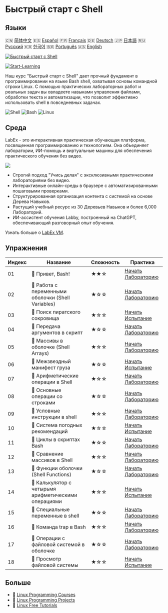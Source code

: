 # Быстрый старт с Shell

## Языки

🇨🇳 [简体中文](README_zh.md) 🇪🇸 [Español](README_es.md) 🇫🇷 [Français](README_fr.md) 🇩🇪 [Deutsch](README_de.md) 🇯🇵 [日本語](README_ja.md) 🇷🇺 [Русский](README_ru.md) 🇰🇷 [한국어](README_ko.md) 🇧🇷 [Português](README_pt.md) 🇺🇸 [English](README.md) 

[![Быстрый старт с Shell](https://cover-creator.labex.io/quick-start-with-shell.png?lang=ru)](https://labex.io/ru/courses/quick-start-with-shell)

[![Start-Learning](https://img.shields.io/badge/Start-Learning-whitesmoke?style=for-the-badge)](https://labex.io/ru/courses/quick-start-with-shell)

Наш курс "Быстрый старт с Shell" дает прочный фундамент в программировании на языке Bash shell, охватывая основы командной строки Linux. С помощью практических лабораторных работ и реальных задач вы овладеете навыками управления файлами, обработки текста и автоматизации, что позволит эффективно использовать shell в повседневных задачах.

![Shell](https://img.shields.io/badge/Shell-whitesmoke?style=for-the-badge&logo=shell)
![Bash](https://img.shields.io/badge/Bash-whitesmoke?style=for-the-badge&logo=bash)
![Linux](https://img.shields.io/badge/Linux-whitesmoke?style=for-the-badge&logo=linux)


## Среда

LabEx - это интерактивная практическая обучающая платформа, посвященная программированию и технологиям. Она объединяет лаборатории, ИИ-помощь и виртуальные машины для обеспечения практического обучения без видео.

![](https://tutorial-screenshot.getvm.io/images/vm-1725247253.png)

- Строгий подход "Учись делая" с эксклюзивными практическими лабораториями без видео.
- Интерактивные онлайн-среды в браузере с автоматизированными пошаговыми проверками.
- Структурированная организация контента с системой на основе Дерева Навыков.
- Растущий учебный ресурс из 30 Деревьев Навыков и более 6,000 Лабораторий.
- ИИ-ассистент обучения Labby, построенный на ChatGPT, обеспечивающий разговорный опыт обучения.

Узнать больше о [LabEx VM](https://support.labex.io/using-labex/virtual-machine).

## Упражнения

|   Индекс | Название                                             | Сложность   | Практика                                                                                                                    |
|----------|------------------------------------------------------|-------------|-----------------------------------------------------------------------------------------------------------------------------|
|       01 | 📖 Привет, Bash!                                     | ★★☆         | <a target='_blank' href='https://labex.io/ru/tutorials/linux-hello-bash-388809'>Начать Лабораторию</a>                      |
|       02 | 📖 Работа с переменными оболочки (Shell Variables)   | ★☆☆         | <a target='_blank' href='https://labex.io/ru/tutorials/shell-working-with-shell-variables-388810'>Начать Лабораторию</a>    |
|       03 | 🎯 Поиск пиратского сокровища                        | ★☆☆         | <a target='_blank' href='https://labex.io/ru/tutorials/shell-finding-the-pirate-s-treasure-388807'>Начать Испытание</a>     |
|       04 | 📖 Передача аргументов в скрипт                      | ★☆☆         | <a target='_blank' href='https://labex.io/ru/tutorials/shell-passing-arguments-to-the-script-388811'>Начать Лабораторию</a> |
|       05 | 📖 Массивы в оболочке (Shell Arrays)                 | ★☆☆         | <a target='_blank' href='https://labex.io/ru/tutorials/shell-shell-arrays-388812'>Начать Лабораторию</a>                    |
|       06 | 🎯 Межзвездный манифест груза                        | ★☆☆         | <a target='_blank' href='https://labex.io/ru/tutorials/shell-interstellar-cargo-manifest-388869'>Начать Испытание</a>       |
|       07 | 📖 Арифметические операции в Shell                   | ★☆☆         | <a target='_blank' href='https://labex.io/ru/tutorials/shell-arithmetic-operations-in-shell-388813'>Начать Лабораторию</a>  |
|       08 | 📖 Основные операции со строками                     | ★☆☆         | <a target='_blank' href='https://labex.io/ru/tutorials/shell-basic-string-operations-388814'>Начать Лабораторию</a>         |
|       09 | 📖 Условные инструкции в shell                       | ★☆☆         | <a target='_blank' href='https://labex.io/ru/tutorials/linux-conditional-statements-in-shell-388815'>Начать Лабораторию</a> |
|       10 | 🎯 Система погодных рекомендаций                     | ★☆☆         | <a target='_blank' href='https://labex.io/ru/tutorials/shell-weather-advisory-system-388885'>Начать Испытание</a>           |
|       11 | 📖 Циклы в скриптах Bash                             | ★☆☆         | <a target='_blank' href='https://labex.io/ru/tutorials/shell-bash-scripting-loops-388816'>Начать Лабораторию</a>            |
|       12 | 📖 Сравнение массивов в Shell                        | ★☆☆         | <a target='_blank' href='https://labex.io/ru/tutorials/shell-comparing-arrays-in-shell-388817'>Начать Лабораторию</a>       |
|       13 | 📖 Функции оболочки (Shell Functions)                | ★☆☆         | <a target='_blank' href='https://labex.io/ru/tutorials/shell-shell-functions-388818'>Начать Лабораторию</a>                 |
|       14 | 🎯 Калькулятор с четырьмя арифметическими операциями | ★☆☆         | <a target='_blank' href='https://labex.io/ru/tutorials/shell-four-function-calculator-388893'>Начать Испытание</a>          |
|       15 | 📖 Специальные переменные в shell                    | ★☆☆         | <a target='_blank' href='https://labex.io/ru/tutorials/shell-special-variables-in-shell-388819'>Начать Лабораторию</a>      |
|       16 | 📖 Команда trap в Bash                               | ★☆☆         | <a target='_blank' href='https://labex.io/ru/tutorials/linux-bash-trap-command-388820'>Начать Лабораторию</a>               |
|       17 | 📖 Операции с файловой системой в оболочке           | ★☆☆         | <a target='_blank' href='https://labex.io/ru/tutorials/shell-file-system-operations-in-shell-388821'>Начать Лабораторию</a> |
|       18 | 🎯 Просмотр файловой системы                         | ★☆☆         | <a target='_blank' href='https://labex.io/ru/tutorials/shell-file-system-explorer-388898'>Начать Испытание</a>              |

## Больше

- 🔗 [Linux Programming Courses](https://github.com/labex-labs/awesome-programming-courses)
- 🔗 [Linux Programming Projects](https://github.com/labex-labs/awesome-programming-projects)
- 🔗 [Linux Free Tutorials](https://github.com/labex-labs/linux-free-tutorials)

